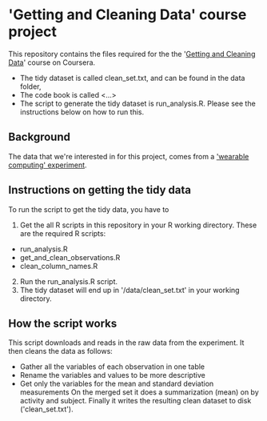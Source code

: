 # 'Getting and Cleaning Data' course project

This repository contains the files required for the the '[Getting and Cleaning Data](https://class.coursera.org/getdata-032/)' course on Coursera.
* The tidy dataset is called clean_set.txt, and can be found in the data folder,
* The code book is called <...>
* The script to generate the tidy dataset is run_analysis.R. Please see the instructions below on how to run this.

## Background
The data that we're interested in for this project, comes from a ['wearable computing' experiment](http://archive.ics.uci.edu/ml/datasets/Human+Activity+Recognition+Using+Smartphones).

## Instructions on getting the tidy data
To run the script to get the tidy data, you have to
1. Get the all R scripts in this repository in your R working directory. These are the required R scripts:
  - run_analysis.R
  - get_and_clean_observations.R
  - clean_column_names.R
2. Run the run_analysis.R script.
3. The tidy dataset will end up in '/data/clean_set.txt' in your working directory.

## How the script works

This script downloads and reads in the raw data from the experiment. It then cleans the data as follows:
- Gather all the variables of each observation in one table
- Rename the variables and values to be more descriptive
- Get only the variables for the mean and standard deviation measurements
On the merged set it does a summarization (mean) on by activity and subject. Finally it writes the resulting clean dataset to disk ('clean_set.txt').
